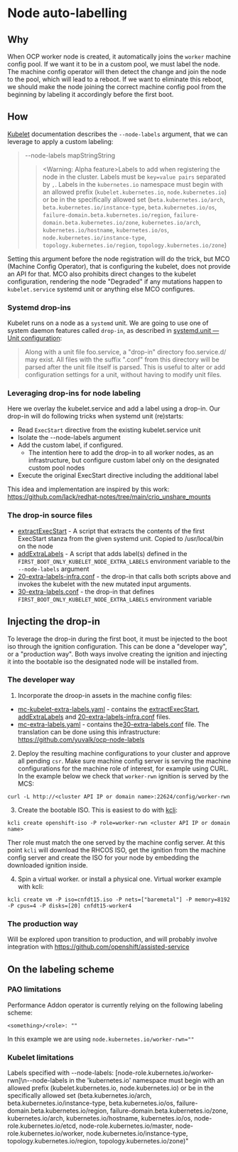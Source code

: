 # Node auto-labelling

## Why
When OCP worker node is created, it automatically joins the `worker` machine config pool. If we want it to be in a custom pool, we must label the node. The machine config operator will then detect the change and join the node to the pool, which will lead to a reboot.
If we want to eliminate this reboot, we should make the node joining the correct machine config pool from the beginning by labeling it accordingly before the first boot.

## How
[Kubelet](https://kubernetes.io/docs/reference/command-line-tools-reference/kubelet/) documentation describes the `--node-labels` argument, that we can leverage to apply a custom labeling:

>--node-labels mapStringString
>>	<Warning: Alpha feature>Labels to add when registering the node in the cluster. Labels must be `key=value pairs` separated by `,`. Labels in the `kubernetes.io` namespace must begin with an allowed prefix (`kubelet.kubernetes.io`, `node.kubernetes.io`) or be in the specifically allowed set (`beta.kubernetes.io/arch`, `beta.kubernetes.io/instance-type`, `beta.kubernetes.io/os`, `failure-domain.beta.kubernetes.io/region`, `failure-domain.beta.kubernetes.io/zone`, `kubernetes.io/arch`, `kubernetes.io/hostname`, `kubernetes.io/os`, `node.kubernetes.io/instance-type`, `topology.kubernetes.io/region`, `topology.kubernetes.io/zone`)

Setting this argument before the node registration will do the trick, but MCO (Machine Config Operator), that is configuring the kubelet, does not provide an API for that. MCO also prohibits direct changes to the kubelet configuration, rendering the node "Degraded" if any mutations happen to `kubelet.service` systemd unit or anything else MCO configures.

### Systemd drop-ins
Kubelet runs on a node as a `systemd` unit. We are going to use one of system daemon features called `drop-in`, as described in [systemd.unit — Unit configuration](https://www.freedesktop.org/software/systemd/man/systemd.unit.html):
>Along with a unit file foo.service, a "drop-in" directory foo.service.d/ may exist. All files with the suffix ".conf" from this directory will be parsed after the unit file itself is parsed. This is useful to alter or add configuration settings for a unit, without having to modify unit files.

### Leveraging drop-ins for node labeling
Here we overlay the kubelet.service and add a label using a drop-in. Our drop-in will do following tricks when systemd unit (re)starts:
- Read `ExecStart` directive from the existing kubelet.service unit
- Isolate the --node-labels argument
- Add the custom label, if configured.
  - The intention here to add the drop-in to all worker nodes, as an infrastructure, but configure custom label only on the designated custom pool nodes
- Execute the original ExecStart directive including the additional label

This idea and implementation are inspired by this work:
https://github.com/lack/redhat-notes/tree/main/crio_unshare_mounts 

### The drop-in source files
- [extractExecStart](src/extractExecStart) - A script that extracts the contents of the first ExecStart stanza from the given systemd unit. Copied to /usr/local/bin on the node
- [addExtraLabels](src/addExtraLabels) - A script that adds label(s) defined in the `FIRST_BOOT_ONLY_KUBELET_NODE_EXTRA_LABELS` environment variable to the `--node-labels` argument
- [20-extra-labels-infra.conf](src/20-extra-labels-infra.conf) - the drop-in that calls both scripts above and invokes the kubelet with the new mutated input arguments.
- [30-extra-labels.conf](src/30-extra-labels.conf) - the drop-in that defines `FIRST_BOOT_ONLY_KUBELET_NODE_EXTRA_LABELS` environment variable

## Injecting the drop-in
To leverage the drop-in during the first boot, it must be injected to the boot iso through the ignition configuration. This can be done a "developer way", or a "production way". Both ways involve creating the ignition and injecting it into the bootable iso the designated node will be installed from.

### The developer way
1. Incorporate the droop-in assets in the machine config files:
- [mc-kubelet-extra-labels.yaml](mc-kubelet-extra-labels.yaml) - contains the [extractExecStart](src/extractExecStart), [addExtraLabels](src/addExtraLabels) and [20-extra-labels-infra.conf](src/20-extra-labels-infra.conf) files.
- [mc-extra-labels.yaml](mc-extra-labels.yaml) - contains the[30-extra-labels.conf](src/30-extra-labels.conf) file.
The translation can be done using this infrastructure:
https://github.com/yuvalk/ocp-node-labels
2. Deploy the resulting machine configurations to your cluster and approve all pending `csr`. Make sure machine config server is serving the machine configurations for the machine  role of interest, for example using CURL. In the example below we check that `worker-rwn` ignition is served by the MCS:
```console
curl -L http://<cluster API IP or domain name>:22624/config/worker-rwn
```
3. Create the bootable ISO. This is easiest to do with [kcli](https://github.com/karmab/kcli):

```console
kcli create openshift-iso -P role=worker-rwn <cluster API IP or domain name>
```
Ther role must match the one served by the machine config server.
At this point `kcli` will download the RHCOS ISO, get the ignition from the machine config server and create the ISO for your node by embedding the downloaded ignition inside.

4. Spin a virtual worker. or install a physical one.
Virtual worker example with kcli:
```console
kcli create vm -P iso=cnfdt15.iso -P nets=["baremetal"] -P memory=8192 -P cpus=4 -P disks=[20] cnfdt15-worker4
```

### The production way
Will be explored upon transition to production, and will probably involve integration with https://github.com/openshift/assisted-service

## On the labeling scheme
### PAO limitations
Performance Addon operator is currently relying on the following labeling scheme:
```
<something>/<role>: ""
```
In this example we are using `node.kubernetes.io/worker-rwn=""`

### Kubelet limitations
Labels specified with --node-labels: [node-role.kubernetes.io/worker-rwn]\n--node-labels in the 'kubernetes.io' namespace must begin with an allowed prefix (kubelet.kubernetes.io, node.kubernetes.io) or be in the specifically allowed set (beta.kubernetes.io/arch, beta.kubernetes.io/instance-type, beta.kubernetes.io/os, failure-domain.beta.kubernetes.io/region, failure-domain.beta.kubernetes.io/zone, kubernetes.io/arch, kubernetes.io/hostname, kubernetes.io/os, node-role.kubernetes.io/etcd, node-role.kubernetes.io/master, node-role.kubernetes.io/worker, node.kubernetes.io/instance-type, topology.kubernetes.io/region, topology.kubernetes.io/zone)"
